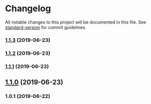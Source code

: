# Changelog

All notable changes to this project will be documented in this file. See [standard-version](https://github.com/conventional-changelog/standard-version) for commit guidelines.

### [1.1.3](https://github.com/web-west/soroban-simulators/compare/v1.1.2...v1.1.3) (2019-06-23)



### [1.1.2](https://github.com/web-west/soroban-simulators/compare/v1.1.1...v1.1.2) (2019-06-23)



### [1.1.1](https://github.com/web-west/soroban-simulators/compare/v1.1.0...v1.1.1) (2019-06-23)



## [1.1.0](https://github.com/web-west/soroban-simulators/compare/v1.0.1...v1.1.0) (2019-06-23)



### 1.0.1 (2019-06-22)
